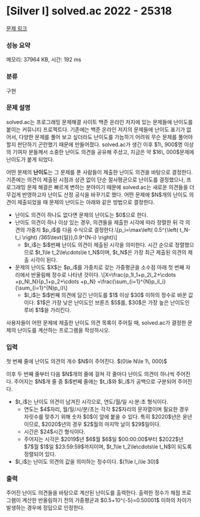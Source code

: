 # [Silver I] solved.ac 2022 - 25318 

[문제 링크](https://www.acmicpc.net/problem/25318) 

### 성능 요약

메모리: 37964 KB, 시간: 192 ms

### 분류

구현

### 문제 설명

<p>solved.ac는 프로그래밍 문제해결 사이트 백준 온라인 저지에 있는 문제들에 난이도를 붙이는 커뮤니티 프로젝트다. 기존에는 백준 온라인 저지의 문제들에 난이도 표기가 없어서, 다양한 문제를 풀어 보고 싶더라도 난이도를 가늠하기 어려워 무슨 문제를 풀어야 할지 판단하기 곤란했기 때문에 만들어졌다. solved.ac가 생긴 이후 $1\, 900$명 이상의 기여자 분들께서 소중한 난이도 의견을 공유해 주셨고, 지금은 약 $16\, 000$문제에 난이도가 붙게 되었다.</p>

<p>어떤 문제의 <strong><span>난이도</span></strong>는 그 문제를 푼 사람들이 제출한 난이도 의견을 바탕으로 결정한다. 기존에는 의견이 제출된 시점과 상관 없이 단순 절사평균으로 난이도를 결정했으나, 프로그래밍 문제 해결은 빠르게 변하는 분야이기 때문에 solved.ac는 새로운 의견들을 더 무겁게 반영하고자 난이도 산정 공식을 바꾸기로 했다. 어떤 문제에 $N$개의 난이도 의견이 제출되었을 때 문제의 난이도는 아래와 같은 방법으로 결정한다.</p>

<ul>
	<li>난이도 의견이 하나도 없다면 문제의 난이도는 $0$으로 한다.</li>
	<li>난이도 의견이 하나 이상 있는 경우, 의견들을 제출한 시각에 따라 정렬한 뒤 각 의견의 가중치 $p_i$를 다음 수식으로 결정한다.\[p_i=\max\left( 0.5^{\left( t_N-t_i \right) /365\text{일}},0.9^{N-i} \right)\]
	<ul>
		<li>$t_i$는 $i$번째 난이도 의견이 제출된 시각을 의미한다. 시간 순으로 정렬했으므로 $t_1\le t_2\le\cdots\le t_N$이며, $t_N$은 가장 최근 제출된 의견의 제출 시각이 된다.</li>
	</ul>
	</li>
	<li>문제의 난이도 $X$는 $p_i$를 가중치로 갖는 가중평균을 소수점 아래 첫 번째 자리에서 반올림해 정수로 나타낸 것이다. \[X=\frac{p_1l_1+p_2l_2+\cdots +p_Nl_N}{p_1+p_2+\cdots +p_N} =\frac{\sum_{i=1}^{N}p_il_i}{\sum_{i=1}^{N}p_i}\]
	<ul>
		<li>$l_i$는 $i$번째 의견에 담긴 난이도를 $1$ 이상 $30$ 이하의 정수로 바꾼 값이다. $1$은 가장 낮은 난이도인 브론즈 $5$를, $30$은 가장 높은 난이도인 루비 $1$을 가리킨다.</li>
	</ul>
	</li>
</ul>

<p>사용자들이 어떤 문제에 제출한 난이도 의견 목록이 주어질 때, solved.ac가 결정한 문제의 난이도를 계산하는 프로그램을 작성하시오.</p>

### 입력 

 <p>첫 번째 줄에 난이도 의견의 개수 $N$이 주어진다. $(0\le N\le 1\, 000)$</p>

<p>이후 두 번째 줄부터 다음 $N$개의 줄에 걸쳐 각 줄마다 난이도 의견이 하나씩 주어진다. 주어지는 $N$개 줄 중 $i$번째 줄에는 $t_i$와 $l_i$가 공백으로 구분되어 주어진다.</p>

<ul>
	<li>$t_i$는 난이도 의견이 남겨진 시각으로, 연도/월/일 시:분:초 형식이다.
	<ul>
		<li>연도는 $4$자리, 월/일/시/분/초는 각각 $2$자리의 문자열이며 필요한 경우 자릿수를 맞추기 위해 숫자 $0$이 앞에 붙을 수 있다. 특히 $2020$년은 윤년이므로, $2020$년의 경우 $2$월의 마지막 날이 $29$일이다.</li>
		<li>시간은 $24$시간 형식이다.</li>
		<li>주어지는 시각은 $2019$년 $6$월 $6$일 $00:00:00$부터 $2022$년 $7$월 $1$일 $23:59:59$까지이며, $t_1\le t_2\le\cdots\le t_N$이 되도록 정렬되어 있다.</li>
	</ul>
	</li>
	<li>$l_i$는 난이도 의견의 값을 의미하는 정수이다. $(1\le l_i\le 30)$</li>
</ul>

### 출력 

 <p>주어진 난이도 의견들을 바탕으로 계산된 난이도를 출력한다. 출력한 정수가 채점 프로그램이 계산한 반올림하기 전의 가중평균과 $0.5+10^{-5}=0.50001$ 이하의 차이가 발생하는 경우에 정답으로 인정한다.</p>

